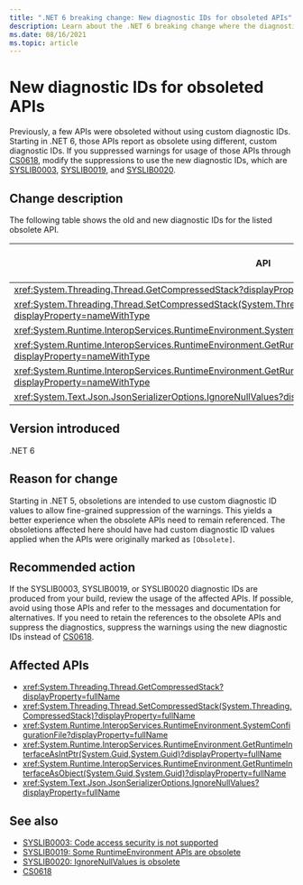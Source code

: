 ```yaml
---
title: ".NET 6 breaking change: New diagnostic IDs for obsoleted APIs"
description: Learn about the .NET 6 breaking change where the diagnostic ID for some obsoletions was changed.
ms.date: 08/16/2021
ms.topic: article
---
```

# New diagnostic IDs for obsoleted APIs

Previously, a few APIs were obsoleted without using custom diagnostic IDs. Starting in .NET 6, those APIs report as obsolete using different, custom diagnostic IDs. If you suppressed warnings for usage of those APIs through [CS0618](../../../../csharp/language-reference/compiler-messages/cs0618.md), modify the suppressions to use the new diagnostic IDs, which are [SYSLIB0003](../../../../fundamentals/syslib-diagnostics/syslib0003.md), [SYSLIB0019](../../../../fundamentals/syslib-diagnostics/syslib0019.md), and [SYSLIB0020](../../../../fundamentals/syslib-diagnostics/syslib0020.md).

## Change description

The following table shows the old and new diagnostic IDs for the listed obsolete API.

| API | Previous diagnostic ID | New diagnostic ID |
| --- | ---------------------- | ----------------- |
| <xref:System.Threading.Thread.GetCompressedStack?displayProperty=nameWithType> | CS0618 | SYSLIB0003 |
| <xref:System.Threading.Thread.SetCompressedStack(System.Threading.CompressedStack)?displayProperty=nameWithType> | CS0618 | SYSLIB0003 |
| <xref:System.Runtime.InteropServices.RuntimeEnvironment.SystemConfigurationFile?displayProperty=nameWithType> | CS0618 | SYSLIB0019 |
| <xref:System.Runtime.InteropServices.RuntimeEnvironment.GetRuntimeInterfaceAsIntPtr(System.Guid,System.Guid)?displayProperty=nameWithType> | CS0618 | SYSLIB0019 |
| <xref:System.Runtime.InteropServices.RuntimeEnvironment.GetRuntimeInterfaceAsObject(System.Guid,System.Guid)?displayProperty=nameWithType> | CS0618 | SYSLIB0019 |
| <xref:System.Text.Json.JsonSerializerOptions.IgnoreNullValues?displayProperty=nameWithType> | CS0618 | SYSLIB0020 |

## Version introduced

.NET 6

## Reason for change

Starting in .NET 5, obsoletions are intended to use custom diagnostic ID values to allow fine-grained suppression of the warnings. This yields a better experience when the obsolete APIs need to remain referenced. The obsoletions affected here should have had custom diagnostic ID values applied when the APIs were originally marked as `[Obsolete]`.

## Recommended action

If the SYSLIB0003, SYSLIB0019, or SYSLIB0020 diagnostic IDs are produced from your build, review the usage of the affected APIs. If possible, avoid using those APIs and refer to the messages and documentation for alternatives. If you need to retain the references to the obsolete APIs and suppress the diagnostics, suppress the warnings using the new diagnostic IDs instead of [CS0618](../../../../csharp/language-reference/compiler-messages/cs0618.md).

## Affected APIs

- <xref:System.Threading.Thread.GetCompressedStack?displayProperty=fullName>
- <xref:System.Threading.Thread.SetCompressedStack(System.Threading.CompressedStack)?displayProperty=fullName>
- <xref:System.Runtime.InteropServices.RuntimeEnvironment.SystemConfigurationFile?displayProperty=fullName>
- <xref:System.Runtime.InteropServices.RuntimeEnvironment.GetRuntimeInterfaceAsIntPtr(System.Guid,System.Guid)?displayProperty=fullName>
- <xref:System.Runtime.InteropServices.RuntimeEnvironment.GetRuntimeInterfaceAsObject(System.Guid,System.Guid)?displayProperty=fullName>
- <xref:System.Text.Json.JsonSerializerOptions.IgnoreNullValues?displayProperty=fullName>

## See also

- [SYSLIB0003: Code access security is not supported](../../../../fundamentals/syslib-diagnostics/syslib0003.md)
- [SYSLIB0019: Some RuntimeEnvironment APIs are obsolete](../../../../fundamentals/syslib-diagnostics/syslib0019.md)
- [SYSLIB0020: IgnoreNullValues is obsolete](../../../../fundamentals/syslib-diagnostics/syslib0020.md)
- [CS0618](../../../../csharp/language-reference/compiler-messages/cs0618.md)
